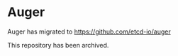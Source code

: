 # Auger 

Auger has migrated to https://github.com/etcd-io/auger

This repository has been archived.
